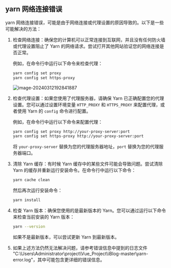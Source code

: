 ## yarn 网络连接错误

yarn 网络连接错误，可能是由于网络连接或代理设置的原因导致的。以下是一些可能解决的方法：

1. 检查网络连接：确保您的计算机可以正常连接到互联网，并且没有任何防火墙或代理设置阻止了 Yarn 的网络请求。尝试打开其他网站验证您的网络连接是否正常。

   例如，在命令行中运行以下命令来检查代理：

   ```bash
   yarn config set proxy
   yarn config set https-proxy
   ```

   ![image-20240312192841887](C:\Users\Administrator\AppData\Roaming\Typora\typora-user-images\image-20240312192841887.png)

2. 检查代理设置：如果您使用了代理服务器，请确保 Yarn 已正确配置您的代理设置。您可以通过设置环境变量 `HTTP_PROXY` 和 `HTTPS_PROXY` 来配置代理，或者使用 Yarn 的 `config` 命令进行配置。

   例如，在命令行中运行以下命令来配置代理：

   ```bash
   yarn config set proxy http://your-proxy-server:port
   yarn config set https-proxy http://your-proxy-server:port
   ```

   将 `your-proxy-server` 替换为您的代理服务器地址，`port` 替换为您的代理服务器端口。

3. 清除 Yarn 缓存：有时候 Yarn 缓存中的某些文件可能会导致问题。尝试清除 Yarn 的缓存并重新运行安装命令。在命令行中运行以下命令：

   ```bash
   yarn cache clean
   ```

   然后再次运行安装命令：

   ```bash
   yarn install
   ```

4. 检查 Yarn 版本：确保您使用的是最新版本的 Yarn。您可以通过运行以下命令来检查当前安装的 Yarn 版本：

   ```bash
   yarn --version
   ```

   如果不是最新版本，可以尝试更新 Yarn 到最新版本。

5. 如果上述方法仍然无法解决问题，请参考错误信息中提到的日志文件 "C:\Users\Administrator\project\Vue_Project\iBlog-master\yarn-error.log"，其中可能包含更详细的错误信息。